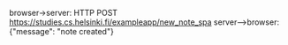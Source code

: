 browser->server: HTTP POST https://studies.cs.helsinki.fi/exampleapp/new_note_spa
server-->browser: {"message": "note created"}